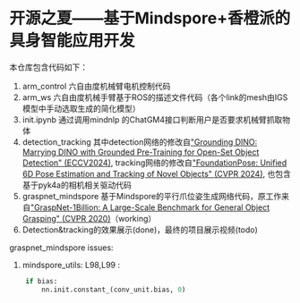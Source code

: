 开源之夏——基于Mindspore+香橙派的具身智能应用开发
================
本仓库包含代码如下：
1. arm_control 六自由度机械臂电机控制代码
2. arm_ws 六自由度机械手臂基于ROS的描述文件代码（各个link的mesh由IGS模型中手动选取生成的简化模型）
3. init.ipynb 通过调用mindnlp 的ChatGM4接口判断用户是否要求机械臂抓取物体
4. detection_tracking 其中detection网络的修改自["Grounding DINO: Marrying DINO with Grounded Pre-Training for Open-Set Object Detection" (ECCV2024)](https://github.com/IDEA-Research/GroundingDINO), tracking网络的修改自["FoundationPose: Unified 6D Pose Estimation and Tracking of Novel Objects" (CVPR 2024)](https://github.com/NVlabs/FoundationPose), 也包含基于pyk4a的相机相关驱动代码
5. graspnet_mindspore 基于Mindspore的平行爪位姿生成网络代码，原工作来自["GraspNet-1Billion: A Large-Scale Benchmark for General Object Grasping" (CVPR 2020)](https://github.com/graspnet/graspnet-baseline)（working）
6. Detection&tracking的效果展示(done)，最终的项目展示视频(todo)


graspnet_mindspore issues:
1. mindspore_utils: L98,L99  :
```python
    if bias:    
        nn.init.constant_(conv_unit.bias, 0)
```
